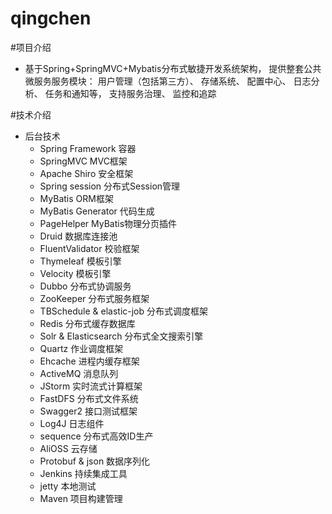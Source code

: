 # qingchen



#项目介绍
+ 基于Spring+SpringMVC+Mybatis分布式敏捷开发系统架构，
提供整套公共微服务服务模块：
用户管理（包括第三方）、
存储系统、
配置中心、
日志分析、
任务和通知等，
支持服务治理、
监控和追踪

#技术介绍
 - 后台技术
    + Spring Framework 容器
    + SpringMVC 	MVC框架
    + Apache Shiro 安全框架
    + Spring session 分布式Session管理
    + MyBatis ORM框架
    + MyBatis Generator 代码生成
    + PageHelper MyBatis物理分页插件
    + Druid 数据库连接池
    + FluentValidator 校验框架
    + Thymeleaf 模板引擎	
    + Velocity 模板引擎
    + Dubbo 分布式协调服务
    + ZooKeeper 分布式服务框架
    + TBSchedule & elastic-job 分布式调度框架
    + Redis 分布式缓存数据库
    + Solr & Elasticsearch 分布式全文搜索引擎
    + Quartz 作业调度框架
    + Ehcache 进程内缓存框架
    + ActiveMQ 消息队列
    + JStorm 实时流式计算框架
    + FastDFS 分布式文件系统
    + Swagger2 接口测试框架
    + Log4J 日志组件
    + sequence 分布式高效ID生产
    + AliOSS  云存储
    + Protobuf & json 数据序列化
    + Jenkins 持续集成工具
    + jetty 本地测试
    + Maven 项目构建管理


